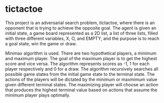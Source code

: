 # tictactoe
This project is an adversarial search problem, tictactoe, where there is an opponent that is trying to achieve the opposite goal. The agent is given an initial state, a game board represented as a 2D list, a list of three lists, filled with three different variables, X, O, and EMPTY, and the purpose is to reach a goal state, win the game or draw.

Minimax algorithm is used. There are two hypothetical players, a minimum and maximum player. The goal of the maximum player is to get the highest score and vice versa. The algorithm represents scores as -1, 1 for each player respectively and 0 for a draw. The algorithm recursively searches all possible game states from the initial game state to the terminal state. The actions of the players will be dictated by the minimum or maxmimum value given different terminal states. The maximizing player will choose an action that produces the highest terminal value based on actions that assume the minimum player plays optimally. 
